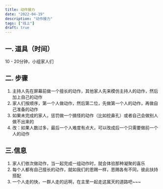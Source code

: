 ```yaml
---
title: 动作接力
date: "2022-04-19"
description: "动作接力"
tags: ["线上"]
draft: true
---
```

## 一. 道具（时间）
10 - 20分钟，小组家人们

## 二. 步骤
1. 主持人先在屏幕前做一个擅长的动作，其他家人先来模仿主持人的动作，然后加上自己的动作
2. 家人们按顺序，第一个人做动作，然后第二位，先做第一个人的动作，再做自己准备的动作
3. 如果未完成的家人，惩罚做一个搞怪的动作（比如挖鼻孔）或者自己会做别人做不出来的
4. 改：如果人数过多，最后一个人难度有点大，可以改成后一个只需要做前一个人的动作


## 三.信息
1. 家人们依次做动作，当一起完成一组动作时，就会体验那种凝聚的喜乐
2. 每个人都有自己擅长的动作，就如我们的恩赐一样，恩赐各有不同，彼此扶持搭配
3. 一个人走的快，一群人走的远啊，在主里一起走这属天的道路吧~~~